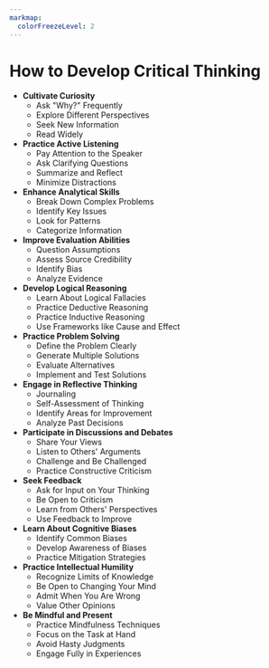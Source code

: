 ```yaml
---
markmap:
  colorFreezeLevel: 2
---
```


# How to Develop Critical Thinking

*   **Cultivate Curiosity**
    *   Ask "Why?" Frequently
    *   Explore Different Perspectives
    *   Seek New Information
    *   Read Widely
*   **Practice Active Listening**
    *   Pay Attention to the Speaker
    *   Ask Clarifying Questions
    *   Summarize and Reflect
    *   Minimize Distractions
*   **Enhance Analytical Skills**
    *   Break Down Complex Problems
    *   Identify Key Issues
    *   Look for Patterns
    *   Categorize Information
*   **Improve Evaluation Abilities**
    *   Question Assumptions
    *   Assess Source Credibility
    *   Identify Bias
    *   Analyze Evidence
*   **Develop Logical Reasoning**
    *   Learn About Logical Fallacies
    *   Practice Deductive Reasoning
    *   Practice Inductive Reasoning
    *   Use Frameworks like Cause and Effect
*   **Practice Problem Solving**
    *   Define the Problem Clearly
    *   Generate Multiple Solutions
    *   Evaluate Alternatives
    *   Implement and Test Solutions
*   **Engage in Reflective Thinking**
    *   Journaling
    *   Self-Assessment of Thinking
    *   Identify Areas for Improvement
    *   Analyze Past Decisions
*   **Participate in Discussions and Debates**
    *   Share Your Views
    *   Listen to Others' Arguments
    *   Challenge and Be Challenged
    *   Practice Constructive Criticism
*   **Seek Feedback**
    *   Ask for Input on Your Thinking
    *   Be Open to Criticism
    *   Learn from Others' Perspectives
    *   Use Feedback to Improve
*   **Learn About Cognitive Biases**
    *   Identify Common Biases
    *   Develop Awareness of Biases
    *   Practice Mitigation Strategies
*   **Practice Intellectual Humility**
    *   Recognize Limits of Knowledge
    *   Be Open to Changing Your Mind
    *   Admit When You Are Wrong
    *   Value Other Opinions
*   **Be Mindful and Present**
    *   Practice Mindfulness Techniques
    *   Focus on the Task at Hand
    *   Avoid Hasty Judgments
    *   Engage Fully in Experiences
